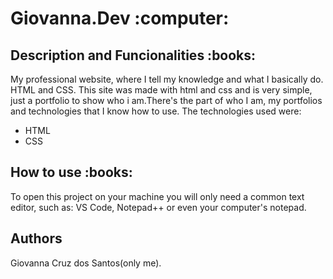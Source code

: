 <h1>Giovanna.Dev :computer:</h1>

<h2>Description and Funcionalities :books:</h2>

My professional website, where I tell my knowledge and what I basically do. HTML and CSS.
This site was made with html and css and is very simple, just a portfolio to show who i am.There's the part of who I am, my portfolios and technologies that I know how to use. The technologies used were:

<ul>
  <li>HTML</li>
  <li>CSS</li>

</ul>

<h2>How to use :books:</h2>

To open this project on your machine you will only need a common text editor, such as: VS Code, Notepad++ or even your computer's notepad.

<h2>Authors</h2>
Giovanna Cruz dos Santos(only me).
